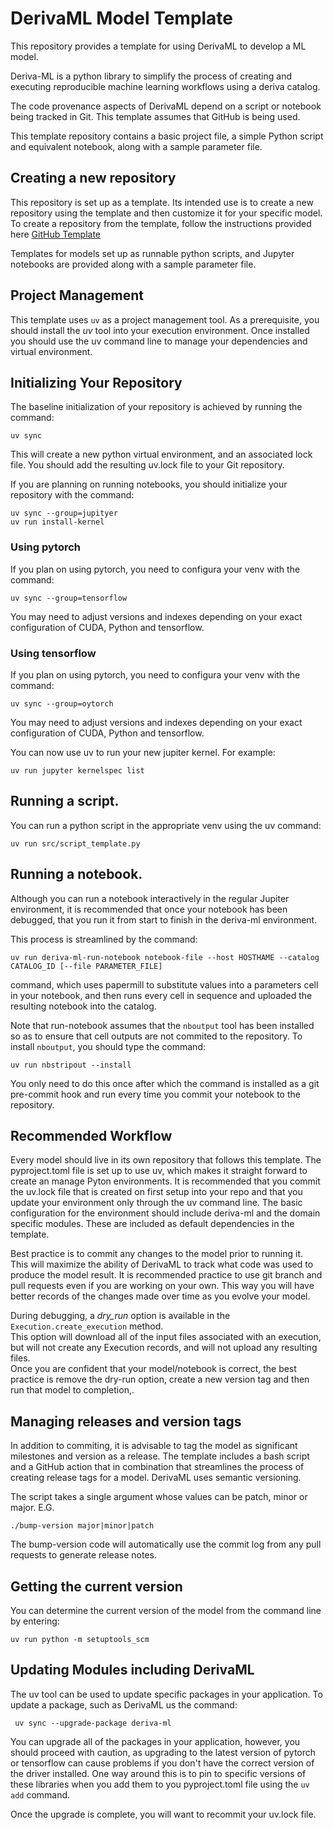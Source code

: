 # DerivaML Model Template

This repository provides a template for using DerivaML to develop a ML model.

Deriva-ML is a python library to simplify the process of creating and executing reproducible machine learning workflows
using a deriva catalog.

The code provenance aspects of DerivaML depend on a script or notebook being tracked in Git. 
This template assumes that GitHub is being used.

This template repository contains a basic project file, a simple Python script and equivalent notebook, along with a sample parameter file.

## Creating a new repository

This repository is set up as a template.  Its intended use is to create a new repository using the template and then customize it for your specific model.
To create a repository from the template, follow the instructions provided here [GitHub Template](https://docs.github.com/en/repositories/creating-and-managing-repositories/creating-a-repository-from-a-template)

Templates for models set up as runnable python scripts, and Jupyter notebooks are provided along with a sample parameter file.

## Project Management

This template uses `uv` as a project management tool.  As a prerequisite, you should install the *uv* tool into your execution environment.
Once installed you should use the uv command line to manage your dependencies and virtual environment.

## Initializing Your Repository

The baseline initialization of your repository is achieved by running the command:
```aiignore
uv sync
```

This will create a new python virtual environment, and an associated lock file.  You should
add the resulting uv.lock file to your Git repository.

If you are planning on running notebooks, you should initialize your repository with the command:
```aiignore
uv sync --group=jupityer
uv run install-kernel
```
### Using pytorch

If you plan on using pytorch, you need to configura your venv with the command:
```aiignore
uv sync --group=tensorflow
```
You may need to adjust versions and indexes depending on your exact configuration of CUDA, Python and tensorflow.

### Using tensorflow

If you plan on using pytorch, you need to configura your venv with the command:
```aiignore
uv sync --group=oytorch
```
You may need to adjust versions and indexes depending on your exact configuration of CUDA, Python and tensorflow.

You can now use uv to run your new jupiter kernel.  For example:
```aiignore
uv run jupyter kernelspec list
```
## Running a script.

You can run a python script in the appropriate venv using the uv command:
```aiignore
uv run src/script_template.py
```

## Running a notebook.

Although you can run a notebook interactively in the regular Jupiter environment, it is recommended that once your 
notebook has been debugged, that you run it from start to finish in the deriva-ml environment.

This process is streamlined by the command:
```
uv run deriva-ml-run-notebook notebook-file --host HOSTHAME --catalog CATALOG_ID [--file PARAMETER_FILE]
 ```
 command, which uses papermill to substitute values into a parameters
cell in your notebook, and then runs every cell in sequence and uploaded the resulting notebook into the catalog.

Note that run-notebook assumes that the `nboutput` tool has been installed so as to ensure that cell outputs are not
commited to the repository. To install `nboutput`, you should type the command:
```aiignore
uv run nbstripout --install
```
You only need to do this once after which the command is installed as a git pre-commit hook and run every time you 
commit your notebook to the repository.

## Recommended Workflow

Every model should live in its own repository that follows this template. 
The pyproject.toml file is set up to use uv, which makes it straight forward to create an manage Pyton environments.
It is recommended that you commit the uv.lock file that is created on first setup into your repo and that you update
your environment only through the uv command line.
The basic configuration for the environment should include deriva-ml and the domain specific modules.
These are included as default dependencies in the template.

Best practice is to commit any changes to the model prior to running it.  
This will maximize the ability of DerivaML to track what code was used to produce the model result.
It is recommended practice to use git branch and pull requests even if you are working on your own.
This way you will have better records of the changes made over time as you evolve your model.

During debugging, a *dry_run* option is available in the `Execution.create_execution` method.  
This option will download all of the input files associated with an execution, but will not create any Execution records,
and will not upload any resulting files.  
Once you are confident that your model/notebook is correct, the best practice is remove the dry-run option, create a new version tag and then run that model to completion,.

## Managing releases and version tags

In addition to commiting, it is advisable to tag the model as significant milestones and version as a release.
The template includes a bash script and a GitHub action that in combination that streamlines the process of creating release tags for a model.
DerivaML uses semantic versioning.

The script takes a single argument whose values can be patch, minor or major. E.G.
```aiignore
./bump-version major|minor|patch
```
The bump-version code will automatically use the commit log from any pull requests to generate release notes. 

## Getting the current version

You can determine the current version of the model from the command line by entering:
```aiignore
uv run python -m setuptools_scm
```

## Updating Modules including DerivaML

The uv tool can be used to update specific packages in your application.
To update a package, such as DerivaML us the command:
```
 uv sync --upgrade-package deriva-ml
```
You can upgrade all of the packages in your application, however, you should proceed with caution, as upgrading to the latest version of pytorch or tensorflow can cause problems if you don't have the correct version of the driver installed.
One way around this is to pin to specific versions of these libraries when you add them to you pyproject.toml file using the `uv add` command.

Once the upgrade is complete, you will want to recommit your uv.lock file.
